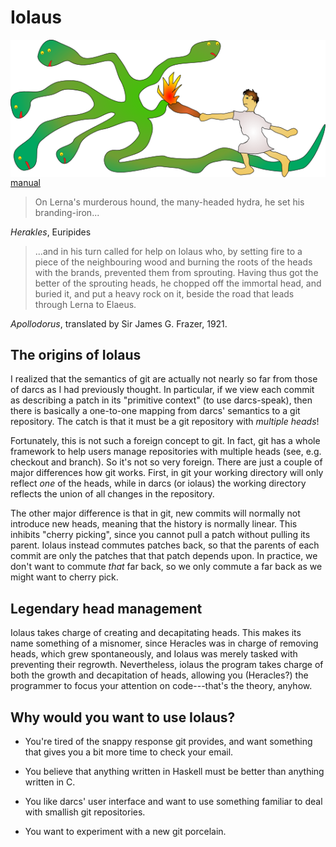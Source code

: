 Iolaus
======

<img alt="legendary head management" src="doc/hydra.svg" align="right">

[manual](manual.html)

> On Lerna's murderous hound, the many-headed hydra, he set his
> branding-iron...

*Herakles*, Euripides

> ...and in his turn called for help on Iolaus who, by setting fire to
> a piece of the neighbouring wood and burning the roots of the heads
> with the brands, prevented them from sprouting. Having thus got the
> better of the sprouting heads, he chopped off the immortal head, and
> buried it, and put a heavy rock on it, beside the road that leads
> through Lerna to Elaeus.

*Apollodorus*, translated by Sir James G. Frazer, 1921.

The origins of Iolaus
---------------------

I realized that the semantics of git are actually not nearly so far
from those of darcs as I had previously thought.  In particular, if we
view each commit as describing a patch in its "primitive context" (to
use darcs-speak), then there is basically a one-to-one mapping from
darcs' semantics to a git repository.   The catch is that it must be a 
git repository with *multiple heads*!

Fortunately, this is not such a foreign concept to git.  In fact, git
has a whole framework to help users manage repositories with multiple
heads (see, e.g. checkout and branch).  So it's not so very foreign.
There are just a couple of major differences how git works.  First, in
git your working directory will only reflect *one* of the heads, while
in darcs (or iolaus) the working directory reflects the union of all
changes in the repository.

The other major difference is that in git, new commits will normally
not introduce new heads, meaning that the history is normally linear.
This inhibits "cherry picking", since you cannot pull a patch without
pulling its parent.  Iolaus instead commutes patches back, so that the
parents of each commit are only the patches that that patch depends
upon.  In practice, we don't want to commute *that* far back, so we
only commute a far back as we might want to cherry pick.

Legendary head management
-------------------------

Iolaus takes charge of creating and decapitating heads.  This makes
its name something of a misnomer, since Heracles was in charge of
removing heads, which grew spontaneously, and Iolaus was merely tasked
with preventing their regrowth.  Nevertheless, iolaus the program
takes charge of both the growth and decapitation of heads, allowing
you (Heracles?) the programmer to focus your attention on
code---that's the theory, anyhow.

Why would you want to use Iolaus?
---------------------------------

- You're tired of the snappy response git provides, and want something
  that gives you a bit more time to check your email.

- You believe that anything written in Haskell must be better than
  anything written in C.

- You like darcs' user interface and want to use something familiar to
  deal with smallish git repositories.

- You want to experiment with a new git porcelain.
